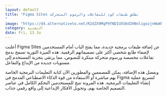 ```yaml
---
layout: default
title: "Figma Sites تطلق طبقات كود للتفاعلات والرسوم المتحركة
"
image: "https://d4.alternativeto.net/R2dZX9MqP9fNDIUXS6dIHNnligozjnWwWSmV7022C0s/rs:fill:1520:760:0/g:ce:0:0/YWJzOi8vZGlzdC9jb250ZW50LzE3NDk4MzA0NzY5NzIucG5n.png"
category: التقنية
date: Fri, 13 Ju
---
```


أعلنت Figma Sites عن إضافة طبقات برمجية جديدة، مما يفتح الباب أمام المستخدمين لإضفاء طابع شخصي أكثر على تصميماتهم الرقمية. هذه الميزة الثورية تسمح بدمج تفاعلات مخصصة ورسوم متحركة مبتكرة للنصوص، مما يرتقي بتجربة المستخدم إلى مستويات جديدة من الإبداع والتفاعل.

وبفضل هذه الإضافة، يمكن للمصممين والمطورين الآن كتابة التعليمات البرمجية الخاصة بهم مباشرة أو الاستفادة من قوة الذكاء الاصطناعي المدمج في Figma لتسريع عملية إنشاء التعليمات البرمجية. هذه المرونة تتيح للمستخدمين التحكم الكامل في عناصر التصميم الخاصة بهم، وتحويل الأفكار الإبداعية إلى واقع رقمي جذاب.
